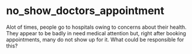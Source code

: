 # no_show_doctors_appointment
Alot of times, people go to hospitals owing to concerns about their health. They appear to be badly in need medical attention but, right after booking appointments, many do not show up for it. What could be responsible for this?
